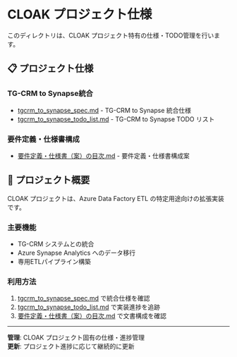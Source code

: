 # CLOAK プロジェクト仕様

このディレクトリは、CLOAK プロジェクト特有の仕様・TODO管理を行います。

## 📋 プロジェクト仕様

### TG-CRM to Synapse統合
- [tgcrm_to_synapse_spec.md](./tgcrm_to_synapse_spec.md) - TG-CRM to Synapse 統合仕様
- [tgcrm_to_synapse_todo_list.md](./tgcrm_to_synapse_todo_list.md) - TG-CRM to Synapse TODO リスト

### 要件定義・仕様書構成
- [要件定義・仕様書（案）の目次.md](./要件定義・仕様書（案）の目次.md) - 要件定義・仕様書構成案

## 📖 プロジェクト概要

CLOAK プロジェクトは、Azure Data Factory ETL の特定用途向けの拡張実装です。

### 主要機能
- TG-CRM システムとの統合
- Azure Synapse Analytics へのデータ移行
- 専用ETLパイプライン構築

### 利用方法
1. [tgcrm_to_synapse_spec.md](./tgcrm_to_synapse_spec.md) で統合仕様を確認
2. [tgcrm_to_synapse_todo_list.md](./tgcrm_to_synapse_todo_list.md) で実装進捗を追跡
3. [要件定義・仕様書（案）の目次.md](./要件定義・仕様書（案）の目次.md) で文書構成を確認

---

**管理**: CLOAK プロジェクト固有の仕様・進捗管理  
**更新**: プロジェクト進捗に応じて継続的に更新
